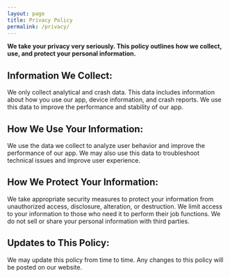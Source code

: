 ```yaml
---
layout: page
title: Privacy Policy
permalink: /privacy/
---
```


**We take your privacy very seriously. This policy outlines how we collect, use, and protect your personal information.**

## Information We Collect:
We only collect analytical and crash data. This data includes information about how you use our app, device information, and crash reports. We use this data to improve the performance and stability of our app.

## How We Use Your Information:
We use the data we collect to analyze user behavior and improve the performance of our app. We may also use this data to troubleshoot technical issues and improve user experience.

## How We Protect Your Information:
We take appropriate security measures to protect your information from unauthorized access, disclosure, alteration, or destruction. We limit access to your information to those who need it to perform their job functions. We do not sell or share your personal information with third parties.

## Updates to This Policy:
We may update this policy from time to time. Any changes to this policy will be posted on our website.
